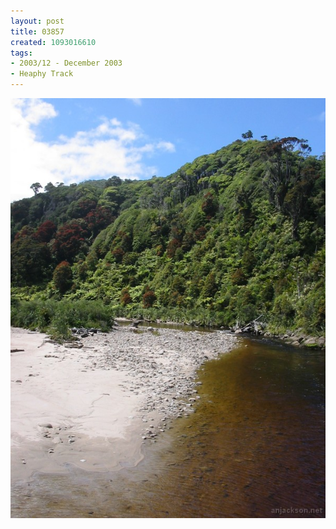 ```yaml
---
layout: post
title: 03857
created: 1093016610
tags:
- 2003/12 - December 2003
- Heaphy Track
---
```


<img src="/image/images/03857-1332.jpg"/>

